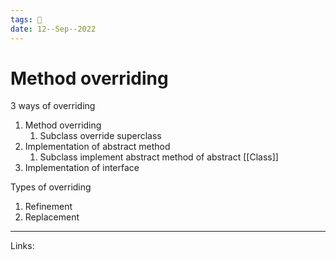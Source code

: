 ```yaml
---
tags: 🌱
date: 12--Sep--2022
---
```


# Method overriding

3 ways of overriding
1. Method overriding
    1. Subclass override superclass
2. Implementation of abstract method
    1. Subclass implement abstract method of abstract [[Class]]
3. Implementation of interface

Types of overriding
1. Refinement
2. Replacement

---
Links: 